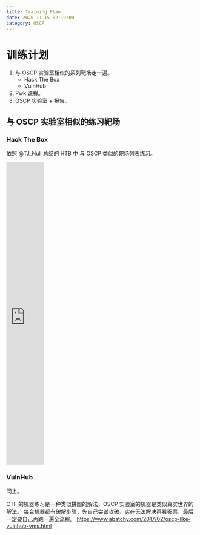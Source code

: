 ```yaml
---
title: Training Plan
date: 2020-11-15 02:19:00
category: OSCP
---
```


# 训练计划

1. 与 OSCP 实验室相似的系列靶场走一遍。
    - Hack The Box
    - VulnHub
2. Pwk 课程。
3. OSCP 实验室 + 报告。

## 与 OSCP 实验室相似的练习靶场

### Hack The Box
依照 @TJ_Null 总结的 HTB 中 与 OSCP 类似的靶场列表练习。
<iframe src="https://docs.google.com/spreadsheets/u/1/d/1dwSMIAPIam0PuRBkCiDI88pU3yzrqqHkDtBngUHNCw8/htmlview#" width="100px" height="800px" frameborder="0" scrolling="no"> </iframe>

### VulnHub
同上。

CTF 的机器练习是一种类似拼图的解法，OSCP 实验室的机器是类似真实世界的解法。
每台机器都有破解步骤，先自己尝试攻破，实在无法解决再看答案，最后一定要自己再跑一遍全流程。
https://www.abatchy.com/2017/02/oscp-like-vulnhub-vms.html
